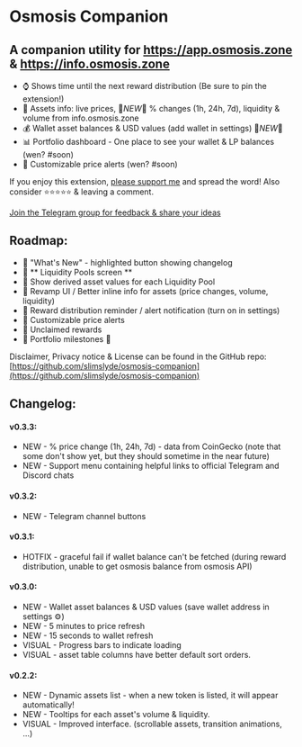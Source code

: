 # Osmosis Companion

## A companion utility for https://app.osmosis.zone & https://info.osmosis.zone

- ⌚ Shows time until the next reward distribution (Be sure to pin the extension!)
- 🧪 Assets info: live prices, 🚨*NEW*🚨 % changes (1h, 24h, 7d), liquidity & volume from info.osmosis.zone
- 💰 Wallet asset balances & USD values (add wallet in settings) 🚨*NEW*🚨
- 📊 Portfolio dashboard - One place to see your wallet & LP balances (wen? #soon)
- 🔔 Customizable price alerts (wen? #soon)

If you enjoy this extension, [please support me](https://app.starname.me/profile/jason) and spread the word!
Also consider ⭐⭐⭐⭐⭐ & leaving a comment.

[Join the Telegram group for feedback & share your ideas](https://t.me/OsmosisCompanionChat)

## Roadmap:

- 📌 "What's New" - highlighted button showing changelog
- 📌 ** Liquidity Pools screen **
- 📌 Show derived asset values for each Liquidity Pool
- 📌 Revamp UI / Better inline info for assets (price changes, volume, liquidity)
- 📌 Reward distribution reminder / alert notification (turn on in settings)
- 📌 Customizable price alerts
- 📌 Unclaimed rewards
- 📌 Portfolio milestones 🎉

Disclaimer, Privacy notice & License can be found in the GitHub repo:
[https://github.com/slimslyde/osmosis-companion](https://github.com/slimslyde/osmosis-companion)


## Changelog:

#### v0.3.3:
- NEW - % price change (1h, 24h, 7d) - data from CoinGecko
(note that some don't show yet, but they should sometime in the near future)
- NEW - Support menu containing helpful links to official Telegram and Discord chats

#### v0.3.2:
- NEW - Telegram channel buttons

#### v0.3.1:
- HOTFIX - graceful fail if wallet balance can't be fetched (during reward distribution, unable to get osmosis balance from osmosis API)

#### v0.3.0:
- NEW - Wallet asset balances & USD values (save wallet address in settings ⚙)
- NEW - 5 minutes to price refresh
- NEW - 15 seconds to wallet refresh
- VISUAL - Progress bars to indicate loading
- VISUAL - asset table columns have better default sort orders.

#### v0.2.2:
- NEW - Dynamic assets list - when a new token is listed, it will appear automatically!
- NEW - Tooltips for each asset's volume & liquidity.
- VISUAL - Improved interface. (scrollable assets, transition animations, ...)
